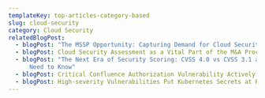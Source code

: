 ```yaml
---
templateKey: top-articles-category-based
slug: cloud-security
category: Cloud Security
relatedBlogPost:
  - blogPost: "The MSSP Opportunity: Capturing Demand for Cloud Security"
  - blogPost: Cloud Security Assessment as a Vital Part of the M&A Process
  - blogPost: "The Next Era of Security Scoring: CVSS 4.0 vs CVSS 3.1 and What You
      Need to Know"
  - blogPost: Critical Confluence Authorization Vulnerability Actively Exploited
  - blogPost: High-severity Vulnerabilities Put Kubernetes Secrets at Risk
---
```

